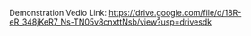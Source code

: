 Demonstration Vedio Link: https://drive.google.com/file/d/18R-eR_348jKeR7_Ns-TN05v8cnxttNsb/view?usp=drivesdk
